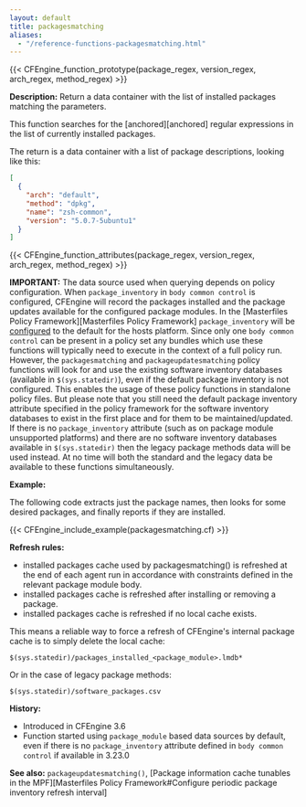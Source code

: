 ```yaml
---
layout: default
title: packagesmatching
aliases:
  - "/reference-functions-packagesmatching.html"
---
```


{{< CFEngine_function_prototype(package_regex, version_regex, arch_regex, method_regex) >}}

**Description:** Return a data container with the list of installed packages
matching the parameters.

This function searches for the [anchored][anchored] regular expressions in the
list of currently installed packages.

The return is a data container with a list of package descriptions, looking like
this:

```json
[
  {
    "arch": "default",
    "method": "dpkg",
    "name": "zsh-common",
    "version": "5.0.7-5ubuntu1"
  }
]
```

{{< CFEngine_function_attributes(package_regex, version_regex, arch_regex, method_regex) >}}

**IMPORTANT:** The data source used when querying depends on policy configuration.
When `package_inventory` in `body common control` is configured, CFEngine will record the packages installed and the package updates available for the configured package modules.
In the [Masterfiles Policy Framework][Masterfiles Policy Framework] `package_inventory` will be [configured](https://github.com/cfengine/masterfiles/blob/3dc1f629544b24261975ecf86e02554d4daf346e/promises.cf.in#L92) to the default for the hosts platform.
Since only one `body common control` can be present in a policy set any bundles which use these functions will typically need to execute in the context of a full policy run.
However, the `packagesmatching` and `packageupdatesmatching` policy functions will look for and use the existing software inventory databases (available in `$(sys.statedir)`), even if the default package inventory is not configured.
This enables the usage of these policy functions in standalone policy files. But please note that you still need the default package inventory attribute specified in the policy framework for the software inventory databases to exist in the first place and for them to be maintained/updated.
If there is no `package_inventory` attribute (such as on package module unsupported platforms) and there are no software inventory databases available in `$(sys.statedir)` then the legacy package methods data will be used instead.
At no time will both the standard and the legacy data be available to these functions simultaneously.

**Example:**

The following code extracts just the package names, then looks for
some desired packages, and finally reports if they are installed.

{{< CFEngine_include_example(packagesmatching.cf) >}}

**Refresh rules:**

- installed packages cache used by packagesmatching() is refreshed at the end of each agent run in accordance with constraints defined in the relevant package module body.
- installed packages cache is refreshed after installing or removing a package.
- installed packages cache is refreshed if no local cache exists.

This means a reliable way to force a refresh of CFEngine's internal package cache is to simply delete the local cache:

```cf3
$(sys.statedir)/packages_installed_<package_module>.lmdb*
```

Or in the case of legacy package methods:

```cf3
$(sys.statedir)/software_packages.csv
```

**History:**

- Introduced in CFEngine 3.6
- Function started using `package_module` based data sources by default, even if
  there is no `package_inventory` attribute defined in `body common control` if
  available in 3.23.0

**See also:** `packageupdatesmatching()`, [Package information cache tunables in the MPF][Masterfiles Policy Framework#Configure periodic package inventory refresh interval]
